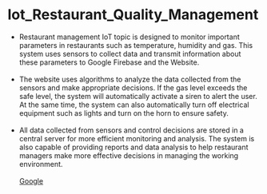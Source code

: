 # Iot_Restaurant_Quality_Management
- Restaurant management IoT topic is designed to monitor important parameters in restaurants such as temperature, humidity and gas. This system uses sensors to collect data and transmit information about these parameters to Google Firebase and the Website.<br><br>
- The website uses algorithms to analyze the data collected from the sensors and make appropriate decisions. If the gas level exceeds the safe level, the system will automatically activate a siren to alert the user. At the same time, the system can also automatically turn off electrical equipment such as lights and turn on the horn to ensure safety.<br><br>
- All data collected from sensors and control decisions are stored in a central server for more efficient monitoring and analysis. The system is also capable of providing reports and data analysis to help restaurant managers make more effective decisions in managing the working environment.<br><br>
[Google](https://nhahangazt.000webhostapp.com/)
